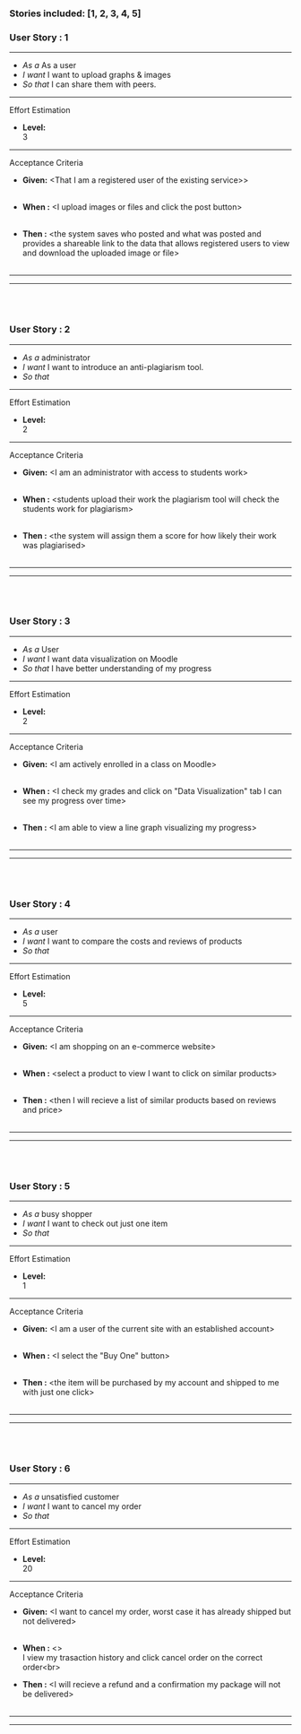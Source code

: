 
### Stories included:  [1, 2, 3, 4, 5]

### User Story : 1
<hr>

* *As a*   As a user
* *I want*   I want to upload graphs & images
* *So that*   I can share them with peers.

<hr>

Effort Estimation

* **Level:**<br>3<br>

<hr>

Acceptance Criteria

* **Given:** 	\<That I am a registered user of the existing service>\><br><br>
	
* **When :** 	\<I upload images or files and click the post button\><br><br>
	
* **Then :** 	\<the system saves who posted and what was posted and provides a shareable link to the data that allows registered users to view and download the uploaded image or file\><br><br>
	
<hr><hr><br><br>


### User Story : 2
<hr>

* *As a*   administrator
* *I want*  I want to introduce an anti-plagiarism tool.
* *So that*  

<hr>

Effort Estimation

* **Level:**<br>2<br>

<hr>

Acceptance Criteria

* **Given:** 	\<I am an administrator with access to students work\><br><br>
	
* **When :** 	\<students upload their work the plagiarism tool will check the students work for plagiarism\><br><br>
	
* **Then :** 	\<the system will assign them a score for how likely their work was plagiarised\><br><br>
	
<hr><hr><br><br>


### User Story : 3
<hr>

* *As a*   User
* *I want*   I want data visualization on Moodle
* *So that*   I have better understanding of my progress

<hr>

Effort Estimation

* **Level:**<br>2<br>

<hr>

Acceptance Criteria

* **Given:** 	\<I am actively enrolled in a class on Moodle\><br><br>
	
* **When :** 	\<I check my grades and click on "Data Visualization" tab I can see my progress over time\><br><br>
	
* **Then :** 	\<I am able to view a line graph visualizing my progress\><br><br>
	
<hr><hr><br><br>


### User Story : 4
<hr>

* *As a*   user
* *I want*   I want to compare the costs and reviews of products
* *So that*   

<hr>

Effort Estimation

* **Level:**<br>5<br>

<hr>

Acceptance Criteria

* **Given:** 	\<I am shopping on an e-commerce website\><br><br>
	
* **When :** 	\<select a product to view I want to click on similar products\><br><br>
	
* **Then :** 	\<then I will recieve a list of similar products based on reviews and price\><br><br>
	
<hr><hr><br><br>


### User Story : 5
<hr>

* *As a*   busy shopper
* *I want*   I want to check out just one item
* *So that*   

<hr>

Effort Estimation

* **Level:**<br>1<br>

<hr>

Acceptance Criteria

* **Given:** 	\<I am a user of the current site with an established account\><br><br>
	
* **When :** 	\<I select the "Buy One" button\><br><br>
	
* **Then :** 	\<the item will be purchased by my account and shipped to me with just one click\><br><br>
	
<hr><hr><br><br>



### User Story : 6
<hr>

* *As a*   unsatisfied customer
* *I want*  I want to cancel my order
* *So that*   

<hr>

Effort Estimation

* **Level:**<br>20<br>

<hr>

Acceptance Criteria

* **Given:** 	\<I want to cancel my order, worst case it has already shipped but not delivered\><br><br>
	
* **When :** 	\<\><br>I view my trasaction history and click cancel order on the correct order\<br>
	
* **Then :** 	\<I will recieve a refund and a confirmation my package will not be delivered\><br><br>
	
<hr><hr><br><br>